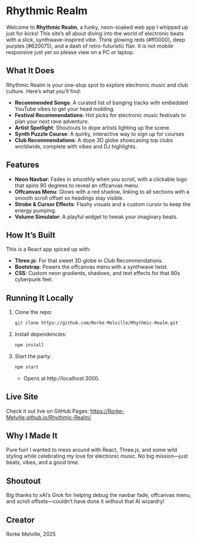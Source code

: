 # Rhythmic Realm

Welcome to **Rhythmic Realm**, a funky, neon-soaked web app I whipped up just for kicks! This site’s all about diving into the world of electronic beats with a slick, synthwave-inspired vibe. Think glowing reds (#ff0000), deep purples (#620075), and a dash of retro-futuristic flair. It is not mobile responsive just yet so please view on a PC or laptop. 

## What It Does

Rhythmic Realm is your one-stop spot to explore electronic music and club culture. Here’s what you’ll find:

- **Recommended Songs**: A curated list of banging tracks with embedded YouTube vibes to get your head nodding.
- **Festival Recommendations**: Hot picks for electronic music festivals to plan your next rave adventure.
- **Artist Spotlight**: Shoutouts to dope artists lighting up the scene.
- **Synth Puzzle Course**: A quirky, interactive way to sign up for courses
- **Club Recommendations**: A dope 3D globe showcasing top clubs worldwide, complete with vibes and DJ highlights.

## Features

- **Neon Navbar**: Fades in smoothly when you scroll, with a clickable logo that spins 90 degrees to reveal an offcanvas menu.
- **Offcanvas Menu**: Glows with a red shadow, linking to all sections with a smooth scroll offset so headings stay visible.
- **Strobe & Cursor Effects**: Flashy visuals and a custom cursor to keep the energy pumping.
- **Volume Simulator**: A playful widget to tweak your imaginary beats.

## How It’s Built

This is a React app spiced up with:
- **Three.js**: For that sweet 3D globe in Club Recommendations.
- **Bootstrap**: Powers the offcanvas menu with a synthwave twist.
- **CSS**: Custom neon gradients, shadows, and text effects for that 80s cyberpunk feel.

## Running It Locally

1. Clone the repo:
   ```bash
   git clone https://github.com/Rorke-Melville/Rhythmic-Realm.git
   ```
2. Install dependencies:
    ```bash
    npm install
    ```
3. Start the party:
    ```bash
    npm start
    ```
    - Opens at http://localhost:3000.
## Live Site
Check it out live on GitHub Pages: https://Rorke-Melville.github.io/Rhythmic-Realm/

## Why I Made It
Pure fun! I wanted to mess around with React, Three.js, and some wild styling while celebrating my love for electronic music. No big mission—just beats, vibes, and a good time.

## Shoutout
Big thanks to xAI’s Grok for helping debug the navbar fade, offcanvas menu, and scroll offsets—couldn’t have done it without that AI wizardry!
## Creator
Rorke Melville, 2025